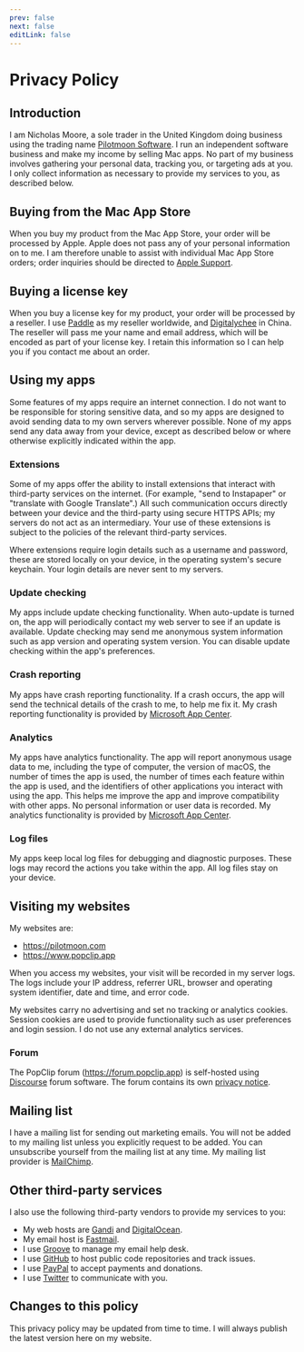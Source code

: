 ```yaml
---
prev: false
next: false
editLink: false
---
```

# Privacy Policy

## Introduction

I am Nicholas Moore, a sole trader in the United Kingdom doing business using the trading name [Pilotmoon Software](https://pilotmoon.com/about). I run an independent software business and make my income by selling Mac apps. No part of my business involves gathering your personal data, tracking you, or targeting ads at you. I only collect information as necessary to provide my services to you, as described below.

## Buying from the Mac App Store

When you buy my product from the Mac App Store, your order will be processed by Apple. Apple does not pass any of your personal information on to me. I am therefore unable to assist with individual Mac App Store orders; order inquiries should be directed to [Apple Support](https://getsupport.apple.com/).

## Buying a license key

When you buy a license key for my product, your order will be processed by a reseller. I use [Paddle](https://paddle.com/) as my reseller worldwide, and [Digitalychee](https://lizhi.io/) in China. The reseller will pass me your name and email address, which will be encoded as part of your license key. I retain this information so I can help you if you contact me about an order.

## Using my apps

Some features of my apps require an internet connection. I do not want to be responsible for storing sensitive data, and so my apps are designed to avoid sending data to my own servers wherever possible. None of my apps send any data away from your device, except as described below or where otherwise explicitly indicated within the app.

### Extensions

Some of my apps offer the ability to install extensions that interact with third-party services on the internet. (For example, "send to Instapaper" or "translate with Google Translate".) All such communication occurs directly between your device and the third-party using secure HTTPS APIs; my servers do not act as an intermediary. Your use of these extensions is subject to the policies of the relevant third-party services.

Where extensions require login details such as a username and password, these are stored locally on your device, in the operating system's secure keychain. Your login details are never sent to my servers.

### Update checking

My apps include update checking functionality. When auto-update is turned on, the app will periodically contact my web server to see if an update is available. Update checking may send me anonymous system information such as app version and operating system version. You can disable update checking within the app's preferences.

### Crash reporting

My apps have crash reporting functionality. If a crash occurs, the app will send the technical details of the crash to me, to help me fix it. My crash reporting functionality is provided by [Microsoft App Center](https://appcenter.ms/).

### Analytics

My apps have analytics functionality. The app will report anonymous usage data to me, including the type of computer, the version of macOS, the number of times the app is used, the number of times each feature within the app is used, and the identifiers of other applications you interact with using the app. This helps me improve the app and improve compatibility with other apps. No personal information or user data is recorded. My analytics functionality is provided by [Microsoft App Center](https://appcenter.ms/).

### Log files

My apps keep local log files for debugging and diagnostic purposes. These logs may record the actions you take within the app. All log files stay on your device.

## Visiting my websites

My websites are: 

- <https://pilotmoon.com>
- <https://www.popclip.app>

When you access my websites, your visit will be recorded in my server logs. The logs include your IP address, referrer URL, browser and operating system identifier, date and time, and error code.

My websites carry no advertising and set no tracking or analytics cookies. Session cookies are used to provide functionality such as user preferences and login session. I do not use any external analytics services.

### Forum

The PopClip forum (<https://forum.popclip.app>) is self-hosted using [Discourse](https://www.discourse.org/) forum software. The forum contains its own [privacy notice](https://forum.popclip.app/privacy).

## Mailing list

I have a mailing list for sending out marketing emails. You will not be added to my mailing list unless you explicitly request to be added. You can unsubscribe yourself from the mailing list at any time. My mailing list provider is [MailChimp](https://mailchimp.com/).

## Other third-party services

I also use the following third-party vendors to provide my services to you:

* My web hosts are [Gandi](https://www.gandi.net/) and [DigitalOcean](htts://digitalocean.com).
* My email host is [Fastmail](https://www.fastmail.com/).
* I use [Groove](https://groovehq.com/) to manage my email help desk.
* I use [GitHub](https://www.github.com/pilotmoon/) to host public code repositories and track issues.
* I use [PayPal](https://www.paypal.com/) to accept payments and donations.
* I use [Twitter](https://twitter.com/) to communicate with you.
  
## Changes to this policy

This privacy policy may be updated from time to time. I will always publish the latest version here on my website.
